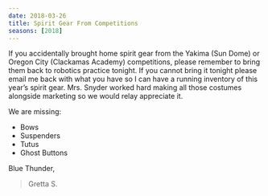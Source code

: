 ```yaml
---
date: 2018-03-26
title: Spirit Gear From Competitions
seasons: [2018]
---
```

If you accidentally brought home spirit gear from the Yakima (Sun Dome) or Oregon City (Clackamas Academy) competitions, please remember to bring them back to robotics practice tonight. If you cannot bring it tonight please email me back with what you have so I can have a running inventory of this year’s spirit gear. Mrs. Snyder worked hard making all those costumes alongside marketing so we would relay appreciate it.

We are missing:
* Bows
* Suspenders
* Tutus
* Ghost Buttons

Blue Thunder,

>Gretta S.
